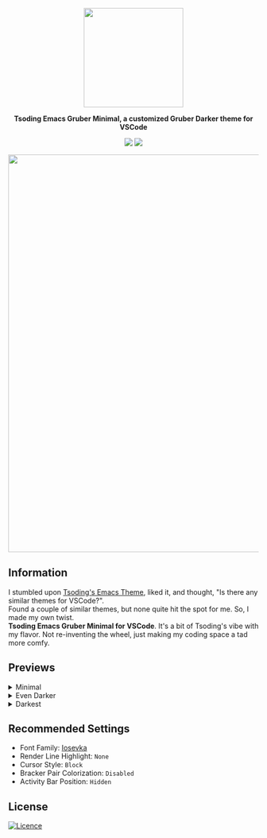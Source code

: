 <p align="center">
<img align="center" src="https://raw.githubusercontent.com/AnksioXD/Tsoding-Serene-Edition-For-VSCode/main/assets/tsgrubmin.png" width="200" height="200">
</p>
<p align="center">
  <strong>Tsoding Emacs Gruber Minimal, a customized Gruber Darker theme for VSCode</strong><br>
</p>
<p align="center">
  <img src="https://api.visitorbadge.io/api/visitors?path=https%3A%2F%2Fgithub.com%2FAnksioXD%2FTsoding-Gruber-Minimal-For-VSCode&label=Visitors&labelColor=%23697689&countColor=%23d9e3f0">
  <a href="https://discord.gg/ZXJHCa3rK8"><img src="https://img.shields.io/badge/Discord-%235865F2.svg?style=for-the-badge&logo=discord&logoColor=white"></a>
</p>
<p align="center">
  <img src="https://raw.githubusercontent.com/AnksioXD/Tsoding-Serene-Edition-For-VSCode/main/assets/preview.png" width="800">
</p>

## Information
I stumbled upon <a href="https://github.com/rexim/gruber-darker-theme">Tsoding's Emacs Theme</a>, liked it, and thought, "Is there any similar themes for VSCode?". <br> Found a couple of similar themes, but none quite hit the spot for me. So, I made my own twist. <br> **Tsoding Emacs Gruber Minimal for VSCode**. It's a bit of Tsoding's vibe with my flavor. Not re-inventing the wheel, just making my coding space a tad more comfy. <br>

## Previews
<details>
<summary>Minimal</summary>
<img src="https://raw.githubusercontent.com/AnksioXD/Tsoding-Serene-Edition-For-VSCode/main/assets/preview_min.png" width="800">
</details>

<details>
<summary>Even Darker</summary>
<img src="https://raw.githubusercontent.com/AnksioXD/Tsoding-Serene-Edition-For-VSCode/main/assets/preview_even_darker.png" width="800">
</details>

<details>
<summary>Darkest</summary>
<img src="https://raw.githubusercontent.com/AnksioXD/Tsoding-Serene-Edition-For-VSCode/main/assets/preview_darkest.png" width="800">
</details>

## Recommended Settings
- Font Family: <a href="https://github.com/ryanoasis/nerd-fonts/releases/download/v3.1.1/Iosevka.zip">Iosevka</a>
- Render Line Highlight: `None`
- Cursor Style: `Block`
- Bracker Pair Colorization: `Disabled`
- Activity Bar Position: `Hidden`

## License
<a href="https://github.com/AnksioXD/Tsoding-Gruber-Minimal-For-VSCode/blob/main/LICENSE"><img src="https://camo.githubusercontent.com/3dbcfa4997505c80ef928681b291d33ecfac2dabf563eb742bb3e269a5af909c/68747470733a2f2f696d672e736869656c64732e696f2f6769746875622f6c6963656e73652f496c65726961796f2f6d61726b646f776e2d6261646765733f7374796c653d666f722d7468652d6261646765" alt="Licence" data-canonical-src="https://img.shields.io/github/license/AnksioXD/Tsoding-Serene-Edition-For-VSCode?style=for-the-badge" style="max-width: 100%;"></a>
